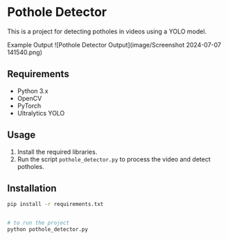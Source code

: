 # Pothole Detector

This is a project for detecting potholes in videos using a YOLO model.

Example Output
![Pothole Detector Output](image/Screenshot 2024-07-07 141540.png)

## Requirements

- Python 3.x
- OpenCV
- PyTorch
- Ultralytics YOLO

## Usage

1. Install the required libraries.
2. Run the script `pothole_detector.py` to process the video and detect potholes.

## Installation

```bash
pip install -r requirements.txt


# to run the project 
python pothole_detector.py
